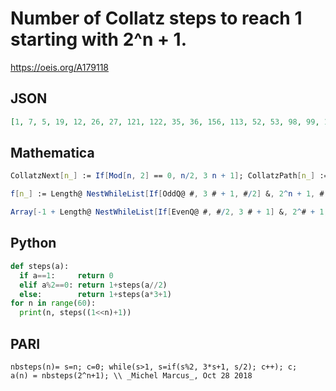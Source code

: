 # Number of Collatz steps to reach 1 starting with 2^n \+ 1\.
https://oeis.org/A179118
## JSON
```JSON
[1, 7, 5, 19, 12, 26, 27, 121, 122, 35, 36, 156, 113, 52, 53, 98, 99, 100, 101, 102, 72, 166, 167, 168, 169, 170, 171, 247, 173, 187, 188, 251, 252, 178, 179, 317, 243, 195, 196, 153, 154, 155, 156, 400, 326, 495, 496, 161, 162, 331, 332, 408, 471, 410, 411, 337, 338, 339, 340, 553]
```
## Mathematica
```Mathematica
CollatzNext[n_] := If[Mod[n, 2] == 0, n/2, 3 n + 1]; CollatzPath[n_] := CollatzPath[n] = Module[{k = n, l = {}}, While[k != 1, k = CollatzNext[k]; l = Append[l, k]]; l]; Collatz[n_] := Length[CollatzPath[n]]; Table[Collatz[2^n+1],{n,1,50}]
```
```Mathematica
f[n_] := Length@ NestWhileList[If[OddQ@ #, 3 # + 1, #/2] &, 2^n + 1, # > 1 &] - 1; Array[f, 60] (* _Robert G. Wilson v_, Jan 05 2011 *)
```
```Mathematica
Array[-1 + Length@ NestWhileList[If[EvenQ@ #, #/2, 3 # + 1] &, 2^# + 1, # > 1 &] &, 60, 0] (* _Michael De Vlieger_, Nov 25 2018 *)
```
## Python
```Python
def steps(a):
  if a==1:     return 0
  elif a%2==0: return 1+steps(a//2)
  else:        return 1+steps(a*3+1)
for n in range(60):
  print(n, steps((1<<n)+1))
```
## PARI
```PARI
nbsteps(n)= s=n; c=0; while(s>1, s=if(s%2, 3*s+1, s/2); c++); c;
a(n) = nbsteps(2^n+1); \\ _Michel Marcus_, Oct 28 2018
```
